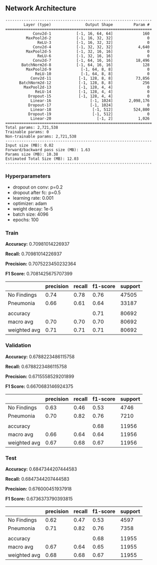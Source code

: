 ## Network Architecture
```
----------------------------------------------------------------
        Layer (type)               Output Shape         Param #
================================================================
            Conv2d-1           [-1, 16, 64, 64]             160
         MaxPool2d-2           [-1, 16, 32, 32]               0
              ReLU-3           [-1, 16, 32, 32]               0
            Conv2d-4           [-1, 32, 32, 32]           4,640
         MaxPool2d-5           [-1, 32, 16, 16]               0
              ReLU-6           [-1, 32, 16, 16]               0
            Conv2d-7           [-1, 64, 16, 16]          18,496
       BatchNorm2d-8           [-1, 64, 16, 16]             128
         MaxPool2d-9             [-1, 64, 8, 8]               0
             ReLU-10             [-1, 64, 8, 8]               0
           Conv2d-11            [-1, 128, 8, 8]          73,856
      BatchNorm2d-12            [-1, 128, 8, 8]             256
        MaxPool2d-13            [-1, 128, 4, 4]               0
             ReLU-14            [-1, 128, 4, 4]               0
          Dropout-15            [-1, 128, 4, 4]               0
           Linear-16                 [-1, 1024]       2,098,176
          Dropout-17                 [-1, 1024]               0
           Linear-18                  [-1, 512]         524,800
          Dropout-19                  [-1, 512]               0
           Linear-20                    [-1, 2]           1,026
================================================================
Total params: 2,721,538
Trainable params: 0
Non-trainable params: 2,721,538
----------------------------------------------------------------
Input size (MB): 0.02
Forward/backward pass size (MB): 1.63
Params size (MB): 10.38
Estimated Total Size (MB): 12.03
----------------------------------------------------------------
```

### Hyperparameters
- dropout on conv: p=0.2
- dropout after fc: p=0.5
- learning rate: 0.001
- optimizer: adam
- weight decay: 1e-5
- batch size: 4096
- epochs: 100

### Train

**Accuracy:** 0.70981014226937

**Recall:** 0.70981014226937

**Precision:** 0.7075223450232364

**F1 Score:** 0.7081425675707399

|              | precision |  recall | f1-score | support |
|-------------|-----------|---------|----------|---------|
| No Findings |      0.74  |    0.78     | 0.76  |   47505|
|   Pneumonia |     0.66    |  0.61      |0.64   |  33187|
| | | | | |
|    accuracy  |           |           |   0.71   |  80692|
|   macro avg   |    0.70    |  0.70    |  0.70   |  80692|
| weighted avg    |   0.71    |  0.71  |    0.71  |   80692|

### Validation

**Accuracy:** 0.6788223486115758

**Recall:** 0.6788223486115758

**Precision:** 0.6715558529201899

**F1 Score:** 0.6670683146924375

|              | precision |  recall | f1-score | support |
|-------------|-----------|---------|----------|---------|
| No Findings |      0.63    |  0.46    |  0.53    |  4746|
|   Pneumonia |      0.70    |  0.82    |  0.76    |  7210|
| | | | | |
|    accuracy  |           |           |    0.68   |  11956|
|   macro avg   |    0.66    |  0.64    |  0.64    | 11956|
| weighted avg    |   0.67   |   0.68  |    0.67   |  11956|


### Test

**Accuracy:** 0.6847344207444583

**Recall:** 0.6847344207444583

**Precision:** 0.676000451937918

**F1 Score:** 0.6736373790393815

|              | precision |  recall | f1-score | support |
|-------------|-----------|---------|----------|---------|
| No Findings |     0.62   |   0.47    |  0.53     | 4597|
|   Pneumonia |       0.71  |    0.82   |   0.76   |   7358|
| | | | | |
|    accuracy  |           |           |    0.68   |  11955|
|   macro avg   |    0.67    |  0.64   |   0.65    | 11955|
| weighted avg    |  0.68    |  0.68  |    0.67    | 11955|
